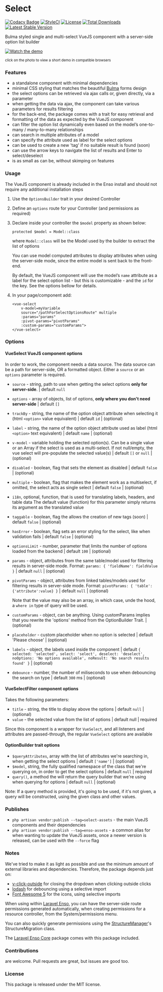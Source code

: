 <!--h-->
# Select
[![Codacy Badge](https://api.codacy.com/project/badge/Grade/c6799b0705d34fdab5cd100e7cfe6312)](https://www.codacy.com/app/laravel-enso/Select?utm_source=github.com&utm_medium=referral&utm_content=laravel-enso/Select&utm_campaign=badger)
[![StyleCI](https://styleci.io/repos/85489940/shield?branch=master)](https://styleci.io/repos/85489940)
[![License](https://poser.pugx.org/laravel-enso/select/license)](https://packagist.org/packages/laravel-enso/select)
[![Total Downloads](https://poser.pugx.org/laravel-enso/select/downloads)](https://packagist.org/packages/laravel-enso/select)
[![Latest Stable Version](https://poser.pugx.org/laravel-enso/select/version)](https://packagist.org/packages/laravel-enso/select)
<!--/h-->

Bulma styled single and multi-select VueJS component with a server-side option list builder

[![Watch the demo](https://laravel-enso.github.io/select/screenshots/bulma_031.png)](https://laravel-enso.github.io/select/videos/bulma_demo_01.mp4)

<sup>click on the photo to view a short demo in compatible browsers</sup>

### Features

- a standalone component with minimal dependencies
- minimal CSS styling that matches the beautiful [Bulma](https://bulma.io/) forms design
- the select options can be retrieved via ajax calls or, given directly, via a parameter
- when getting the data via ajax, the component can take various parameters for results filtering
- for the back-end, the package comes with a trait for easy retrieval and formatting of the data 
as expected by the VueJS component
- can filter the option list dynamically even based on the model’s one-to-many / many-to-many relationships
- can search in multiple attributes of a model
- can specify the attribute used as label for the select options
- can be used to create a new 'tag' if no suitable result is found (soon)
- can use the arrow keys to navigate the list of results and Enter to select/deselect 
- is as small as can be, without skimping on features

### Usage

The VueJS component is already included in the Enso install and should not require any additional installation steps

1. Use the `OptionsBuilder` trait in your desired Controller

2. Define an `options` route for your Controller (and permissions as required)

3. Declare inside your controller the `$model` property as shown below:
	
	`protected $model = Model::class`
	
	where `Model::class` will be the Model used by the builder to extract the list of options
	
	You can use model computed attributes to display attributes when using the server-side mode, 
    since the entire model is sent back to the front-end.
	
	By default, the VueJS component will use the model’s `name` attribute as a label for the select option list - but this is customizable - and the `id` for the key. 
	See the options bellow for details. 
	
5. In your page/component add:

    ```
    <vue-select 
        v-model=myVariable
        source="/pathForSelectOptionsRoute" multiple
        :params="params"
        :pivot-params="pivotParams"        
        :custom-params="customParams">
    </vue-select>
    ```



### Options

#### VueSelect VueJS component options 

In order to work, the component needs a data source. The data source can be a path for server-side, OR a formatted object. 
Either a `source` or an `options` parameter is required.

- `source` - string, path to use when getting the select options **only for server-side**. | default `null`
- `options` - array of objects, list of options, **only where you don't need server-side** | default `[]`
- `trackBy` - string, the name of the option object attribute when selecting it (html `<option>` value equivalent) | default `id` |  (optional)
- `label` - string, the name of the option object attribute used as label (html `<option>` text equivalent) | default `name` |  (optional)
- `v-model` - variable holding the selected option(s). Can be a single value or an Array if the select is used as a multi-select. 
If not null/empty, the vue select will pre-populate the selected value(s) | default `[]` or `null` |  (optional)
- `disabled` - boolean, flag that sets the element as disabled | default `false` | (optional)
- `multiple` - boolean, flag that makes the element work as a multiselect, if omitted, the select acts as single select | default `false` | (optional)
- `i18n`, optional, function, that is used for translating labels, headers, and table data 
The default value (function) for this parameter simply returns its argument as the translated value
- `taggable` - boolean, flag the allows the creation of new tags (soon) | default `false` | (optional)
- `hasError` - boolean, flag sets an error styling for the select, like when validation fails | default `false` | (optional)
- `optionsLimit` - number, parameter that limits the number of options loaded from the backend | default `100` | (optional)
- `params` - object, attributes from the same table/model used for filtering results in server-side mode. 
Format: `params: { 'fieldName': fieldValue }` | default `null` | (optional)
- `pivotParams` - object, attributes from linked tables/models used for filtering results in server-side mode. 
Format: `pivotParams: { 'table': {'attribute':value} }` | default `null` | (optional)

    Note that the value may also be an array, in which case, unde the hood, a `where in` type of query will be used. 

- `customParams` - object, can be anything. 
Using customParams implies that you rewrite the 'options' method from the OptionBuilder Trait. | (optional)
- `placeholder` - custom placeholder when no option is selected | default 'Please choose' | (optional)
- `labels` - object, the labels used inside the component | default `{ selected: 'selected', select: 'select', deselect: 'deselect', noOptions: 'No options available', noResult: 'No search results found' }` | (optional)
- `debounce` - number, the number of miliseconds to use when debouncing the search on type | default `300` ms | (optional)


#### VueSelectFilter component options 
Takes the following parameters:	
- `title` - string, the title to display above the options | default `null` | (optional)	
- `value` -  the selected value from the list of options | default null | required	
	
Since this component is a wrapper for `VueSelect`, and all listeners and attributes are passed-through,	
the regular `VueSelect` options are available

#### OptionBuilder trait options

- `$queryAttributes`, array with the list of attributes we're searching in, when getting the select options | default `['name']` | (optional)
- `$model`, string, the fully qualified namespace of the class that we're querying on, in order to get the select options | default `null` | required
- `query()`, a method the will return the query builder that we're using when querying for options | default `null` | (optional)

Note: If a query method is provided, it's going to be used, if it's not given, a query will be constructed, using the given class and other values.

### Publishes

- `php artisan vendor:publish --tag=select-assets` - the main VueJS components and their dependencies
- `php artisan vendor:publish --tag=enso-assets` - a common alias for when wanting to update the VueJS assets,
once a newer version is released, can be used with the `--force` flag

### Notes

We've tried to make it as light as possible and use the minimum amount of external libraries and dependencies.
Therefore, the package depends just on:
 - [v-click-outside](https://github.com/ndelvalle/v-click-outside) for closing the dropdown when clicking outside clicks 
 - [lodash](https://github.com/lodash/lodash) for debouncing using a selective import
 - [Font Awesome 5](https://fontawesome.com/) for the icons, using selective imports


When using within [Laravel Enso](https://github.com/laravel-enso/enso), 
you can have the server-side route permissions generated automatically, 
when creating permissions for a resource controller, from the System/permissions menu.

You can also quickly generate permissions using the [StructureManager](https://github.com/laravel-enso/StructureManager)'s StructureMigration class.

The [Laravel Enso Core](https://github.com/laravel-enso/Core) package comes with this package included.

<!--h-->
### Contributions

are welcome. Pull requests are great, but issues are good too.

### License

This package is released under the MIT license.
<!--/h-->
